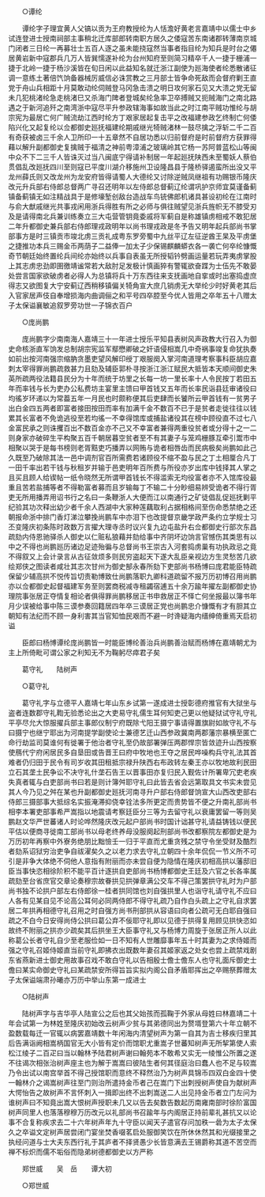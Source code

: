 <!-- { "loadSidebar": true } -->

　　○谭纶 

　　谭纶字子理宜黄人父镐以贡为王府教授纶为人恬澹好黄老言嘉靖中以儒士中乡试连登进士授南祠部主事稍北迁库部郎转南职方居久之倭寇苦东南诸郡转薄南京城门闭者三日纶一再募壮士五百人逐之虽未能挠寇然当事者指目纶为知兵是时台之僊居黄岩新中寇郡兵几万人皆巽懦遂补纶为台州知府至则简习精卒千人一捷于栅浦一捷于北岭一捷于杨沙溪皆在旬日闲以此益知名就迁浙江副使为廵海使者纶悉散诸征调一意练土著倍饩饷备器械厉威信必诛赏教之三月部士皆争命死敌而会督府剿王直党于舟山兵相距十月莫敢动纶伺贼登马冈急击溃之明日攻何家石见又大溃之党无留未几犯桃渚纶急走桃渚巳又杀海门陴者登城矣纶急率卫卒搏贼又扼贼海门之南北路遇之于新河追歼之南湾浙中寇尽平升参政辖海事如故当此之时江南平贼功惟纶与胡宗宪为最居亡何广贼流劫江西时纶方丁艰家居起复击平之改福建参政乞终制亡何倭陷兴化又起复纶以佥都御史廵抚福建纶期戚继光犄贼渚林一鼓尽擒之浮斩二千二百有奇获被卤三千余人卫所印一十五章然不自居功悉以归前督府是时前督府方获罪得藉以解升副都御史复擒贼于福清之神前粤漳浦之玻璃岭其它杨一苏阿普蓝松山等闽中众不下二三千人皆诛灭过当八闽底宁得请补制居一年起廵抚陕西未至蜀妖人蔡伯贯倡乱改廵抚四川至则寇已平度川湖介移施州卫设隆昌县于隆桥驿遏蛮所出没又平龙州薛氏则又改龙州为龙安府皆得请蜀人大德纶又讨除逆贼凤继祖有功赐银币隆庆改元升兵部右侍郎总督两广寻召还明年以左侍郎总督蓟辽纶谓巩护京师宜莫谨备蓟镇备蓟镇无如注精战具于是修壕堑创敌台造战车鸟铳佛郎机诸具甚设初纶在江南时与俞大猷戚继光共事戎闲用浙兵得胜有所之必师与俱往贼望见浙兵旌帜无不膝受刃及是请得南北兵兼训练奏立三大屯营管钥竟委戚将军蓟自是称雄镇虏相戒不敢犯居二年升都御史兼兵部右侍郎理戎政明年以尚书理戎政是冬予告又明年起兵部尚书掌部事方是时三镇贡市竣北虏三贡礼成粤东罗旁蜀中九丝平辽左征逆酋王杲及平虏堡之捷推功本兵三赐金币两荫子二益俸一加太子少保锡麒麟蟒衣各一袭亡何卒纶慷慨奇节朝廷始终置纶兵间纶亦始终以兵事自表虽无所授韬钤劈画运量若玩弄夷虏掌股上其志虏忠劲即圉徼靖谧常若大敌肘足发极计慎画猝有警辄欲奋蹀为士伍先不敢晏处尝言国家欲破虏者必得人为总镇将兵十万东西往来支抚画地自挛或时出塞捣虚庶得志又欲图复大宁安蓟辽西稍移镇偏关犄角宣大庶几销虏无大举纶少时好黄老其后入官家居声伎自奉增损海内曲调俪之和平号四卒腔至今优人皆用之卒年五十八赠太子太保谥襄敏追叙罗旁功世一子锦衣百户 

　　○庞尚鹏 

　　庞尚鹏字少南南海人嘉靖三十一年进士授乐平知县表树风声政教大行召入为御史命核浙直军饷发总制胡宗宪监军鄢懋卿破之奸语侵相嵩几中奇祸事竣复命犹执奏如前出按河南强宗缩肭贪墨吏望风解印绶丁艰服阕入掌河南道理考察事科臣胡应嘉刺太宰得罪尚鹏疏救甚力且劾及辅臣郭朴寻按浙江浙江赋民大抵皆本天顺间御史朱英所疏两役法籍县民分为十年而统于坊里之长每一坊一里长率十人令民按丁若田五年而率钱与长为吏办公私费坊主宴里主馈曰甲首钱又五年而长率民诣县廷审诸役曰均徭岁环递以为常葢五年一月民也时颇称便其后吏肆而长饕所云甲首钱有一贫男子出白金四五两者即富者接田按田而率有加满千金不数百不已于是贫者走徙往往以钱累其长富者不免诡逃役至若均徭一不幸得馆库或捕盐诸役其在榜中顾役直不过七八金富民承之则诛攫百出不数百金亦不己又不幸富者兼得两重役贫者或分得十之一二则身家亦破碎生平构聚五百千朝居暮空贫者至不有其妻子与笼鸡栅豚互牵引鬻市中相聚以哭于是每书榜则老胥黠吏巧播弄以网贿与诡者相唇齿而民病极矣尚鹏如此己久既至乃破除其法一邑中调剂官百所需费若诸顾役不缩不盈与民之丁土相厘合凡丁一田千率出若干钱与秋租岁并输于邑吏明年百所费与所役亦岁出库中钱择其人掌之且买且顾人给锲帖一纸令晓然无所谓甲首钱长不得滥索无均役富者亦不入馆库役最重且苦若盐捕等者不得勒富者募而且岁输每丁不输二十分眇细易辨受诡者不得行胥吏无所用播弄用诏书行之名曰一条鞭浙人大便而江以南通行之矿徒倡乱促廵抚剿平纪验其功次释出幼少者千余人西湖中大家种莲藕取利占据相格间至伤命悉禁绝之还朝报命浙中排门香灯涕泣攀挽尚鹏车中亦泪下也改提督京畿学政严条约立学规士习丕变隆庆初条陈时政数万言擢大理寺丞时议兴复九边屯盐升右佥都御史行部次东昌疏劾内侍恩驰驿杀人御史以仁赃私狼藉并劾给事中齐阴坏边饷言官憾伤其类思有以中之不得也尚鹏廵历诸边足迹殆徧与总督尚书王崇古入河套捣虏巢有功执政忌之竟不得叙又上会计录言从古征敛烦多则民穷盗起天下遂大乱臣亲视边方生灵愁苦几欲绘郑侠之图读者咸壮其志次甘州为御史郜永春所劾下吏部尚书杨博曰庞君能臣特疏保留少辅高拱不悦传旨切责勒博致仕尚鹏落职九卿科道疏留不报万历初博召用尚鹏亦以佥都御史起督福建军务至则罢商税减寺租蠲宿逋五十余万踰年擢左副都御史协理院事张居正夺情复相论者俱得罪尚鹏移居正书申救居正不怿亡何坐报最以簿书年月少误被给事中陈三谟参奏回籍居四年卒三谟居正党也尚鹏忠介慷慨有才有胆其立朝知有法纪而不顾一身利害其当官知恤民艰而不避一时谗疑海内缙绅倚重焉天启初谥 

　　臣郎曰杨博谭纶庞尚鹏皆一时能臣博纶善治兵尚鹏善治赋而杨博在嘉靖朝尤为主上所倚毗可谓公家之利知无不为鞠躬尽瘁君子矣 

　　葛守礼　　陆树声 

　　○葛守礼 

　　葛守礼字与立德平人嘉靖七年山东乡试第一遂成进士授彰德府推官有大狱坐与盗者连数郡守礼鞫无验悉论出之大吏易守礼儒生耳何知吏己更以他疑狱试守礼守礼平亭尽允大惊服擢兵部主事郎仪制宁府既除弋阳王摄宁事请得置旗尉如故守礼不与曰摄宁也继宁耶出为河南提学副使论士兼德艺迁山西参政冀南两郡藩宗暴横至匿亡命行劫监司莫谁何有徙署于他治者守礼至仍故部署弹压两郡悍宗皆敛迹升山西按察使鴈代宁府闲居民多自垦田或告晋王曰府中牧地也王夺之居民哗噪构兵守礼法其首难者仍归田于民令有司岁收其田租抵宗禄升陕西右布政转左秦王亦以牧地故利民田立石其垄土民争讼不决守礼什垄石告王以晋事田亦复归民入觐佐计所署卑冗吏老疾失真者辄与白吏部尚书曰若是则计簿舛耶守礼曰此皆去省会远第取具文书实未尝见其人今乃见之舛在某也升副都御史廵抚河南寻升户部右侍郎督饷宣大山西改吏部右侍郎三摄部事大抵综名实振淹滞抑侥幸铨法多所更定而贵势皆不便之升南礼部尚书相李本署吏部事希严嵩指以地震请考察廷臣分三等为去留守礼以衰庸罢留一等则吴鹏赵文华严世蕃诸人时论哗然隆庆改元起户部尚书时国计诎甚守礼请益铸钱以便民平估以便商寻徙南工部尚书以母老终养母没服阕起刑部尚书改都察院左都御史是为万历初年再察中外寮务绝朋比黜憸壬一归于平直而尤重贪残之禁守令坐受财及酷烈者劾系诏狱穷治吏争自祓濯矣久之以老力求去守礼立朝四十余年侃侃一节义所不可引是非争大体绝不伺他人意指有附丽而亦未尝自便为隐情在隆庆初相高拱以藩邸旧臣当事快恣相徐阶积不能平百计逐拱自吏部尚书杨博都御史王廷及六官之长各率属疏劾至台省庶官交章论奏穆宗故眷拱见拱弹章满公交车不得己策罢拱守礼时为户部尚书独不论拱户部左右侍郎徐一桂者拱同馆也刘自强拱里人也诣守礼请守礼不应曰人各有见某自见不论高公耳何必同两侍郎不得守礼疏乃自作白头疏上之守礼自求罢居二年拱再相德守礼召用之时自强方尚书刑部拱从容语曰向者公疏可无白耶自强曰疏之不白今日安得尚侍公拱曰葛公弃不佞耶守礼即以见德于拱得复用顾见拱快恣如故终不附丽之拱亦少疏矣其后拱坐王大臣事守礼又与杨博力周旋于张居正所人以此称葛公长者守礼自少至老服俭如一日不知有人世雕靡事年五十时其妻为之求侍姬而强之守礼召姬侍姬直当前守礼即拂衣出既数年妻召其姬家返之处女也尝上疏禁戏剧东省燕新进士御史用故事召戏不敢白守礼以告相殷士儋士儋东人也守礼面斥御史士儋曰某实命御史守礼曰某疏禁安所得旨旨实拟内阁公自矛盾耶挥出之卒赐祭葬赠太子太保谥端肃孙曦亦万历中举山东第一成进士 

　　○陆树声 

　　陆树声字与吉华亭人陆宣公之后也其父始孩而孤鞠于外家从母姓曰林嘉靖二十年会试第一为林姓至隆庆初始改云树声少贫与其弟德同出为赘壻登第六十年立朝不盈数载每迁一官辄以病罢嘉靖数十年闲海内清望树声为第一自其为吉士移疾归里其后告满诣阙相嵩柄国官无大小皆有定价而馆职尤重嵩子世蕃知树声无所挈第使人索松江绫子二百疋曰当以翰林予陆君树声谢曰翰苑本不敢希又实无一绫惟公所置之遂不往谒次相张治树声座主也为解于嵩嵩曰彼陆生者何其径庭治曰蠢人也不足与较嵩乃令出试以南宫举首不得己授馆职而意终不释然治乃为树声具锦币四双白金四十使一翰林介之谒嵩树声往至门则治所遣持金币者己在嵩门下出刺授树声使自为献树声大愕怡告之故树声不言怀刺入一揖即出终不出刺嵩送二人出见持金币者立门左问为谁树声曰不知竟出嵩大恨树声授职未几又以告去矣数告数起历南雍南部时徐阶富国树声同里人也落落穆穆万历改元以礼部尚书召踰年与内阁居正持前辈礼甚抗又以论事不合复称疾求去二十六年树声年九十守臣以闻天子遣官存问加秩一碞为太子太保久之卒谥文定树声居尝闭门宴坐焚香啜茗启处服御笑饮在所休休然其和光缀接里之执经问道与士大夫东西行礼于其庐者不择贤愚少长皆意满去王锡爵称其道不苦空而禅不标炽而儒不垢俗而隐弟树德都御史以方严称 

　　郑世威　　吴　岳　　谭大初 

　　○郑世威 

